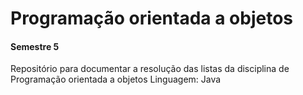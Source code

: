 ﻿# Programação orientada a objetos
#### Semestre 5<br/>
Repositório para documentar a resolução das listas da disciplina de Programação orientada a objetos
Linguagem: Java
